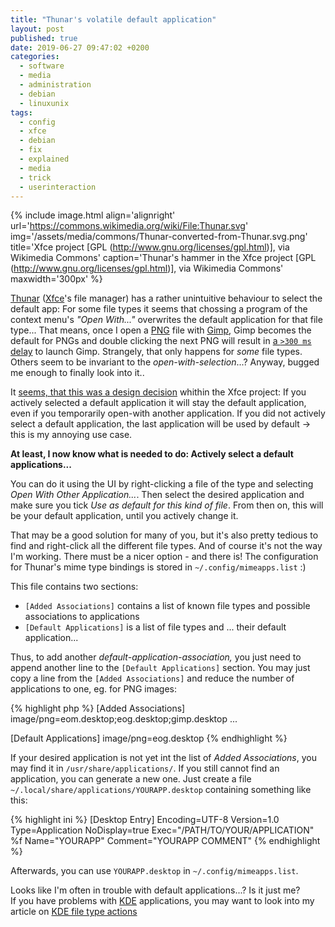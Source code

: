 ```yaml
---
title: "Thunar's volatile default application"
layout: post
published: true
date: 2019-06-27 09:47:02 +0200
categories:
  - software
  - media
  - administration
  - debian
  - linuxunix
tags:
  - config
  - xfce
  - debian
  - fix
  - explained
  - media
  - trick
  - userinteraction
---
```


{% include image.html align='alignright' url='https://commons.wikimedia.org/wiki/File:Thunar.svg' img='/assets/media/commons/Thunar-converted-from-Thunar.svg.png' title='Xfce project [GPL (http://www.gnu.org/licenses/gpl.html)], via Wikimedia Commons' caption='Thunar\'s hammer in the Xfce project [GPL (http://www.gnu.org/licenses/gpl.html)], via Wikimedia Commons' maxwidth='300px' %}



[Thunar](https://en.wikipedia.org/wiki/Thunar) ([Xfce](https://xfce.org/)'s file manager) has a rather unintuitive behaviour to select the default app:
For some file types it seems that chossing a program of the context menu's *"Open With..."* overwrites the default application for that file type...
That means, once I open a [PNG](https://en.wikipedia.org/wiki/Portable_Network_Graphics) file with [Gimp](https://www.gimp.org/), Gimp becomes the default for PNGs and double clicking the next PNG will result in [a `>300 ms` delay](http://designingforperformance.com/performance-is-ux/#designers-impact-on-performance) to launch Gimp.
Strangely, that only happens for *some* file types. Others seem to be invariant to the *open-with-selection*...?
Anyway, bugged me enough to finally look into it..



It [seems, that this was a design decision](https://bugzilla.xfce.org/show_bug.cgi?id=12493) whithin the Xfce project:
If you actively selected a default application it will stay the default application, even if you temporarily open-with another application.
If you did not actively select a default application, the last application will be used by default -> this is my annoying use case.


**At least, I now know what is needed to do: Actively select a default applications...**

You can do it using the UI by right-clicking a file of the type and selecting *Open With Other Application...*. Then select the desired application and make sure you tick *Use as default for this kind of file*.
From then on, this will be your default application, until you actively change it.

That may be a good solution for many of you, but it's also pretty tedious to find and right-click all the different file types. And of course it's not the way I'm working. There must be a nicer option - and there is!
The configuration for Thunar's mime type bindings is stored in 
`~/.config/mimeapps.list` :)

This file contains two sections:

* `[Added Associations]` contains a list of known file types and possible associations to applications
* `[Default Applications]` is a list of file types and ... their default application...

Thus, to add another *default-application-association,* you just need to append another line to the `[Default Applications]` section. You may just copy a line from the `[Added Associations]` and reduce the number of applications to one, eg. for PNG images:

{% highlight php %}
[Added Associations]
image/png=eom.desktop;eog.desktop;gimp.desktop
...

[Default Applications]
image/png=eog.desktop
{% endhighlight %}


If your desired application is not yet int the list of *Added Associations*, you may find it in `/usr/share/applications/`.
If you still cannot find an application, you can generate a new one.
Just create a file `~/.local/share/applications/YOURAPP.desktop` containing something like this:

{% highlight ini %}
[Desktop Entry]
Encoding=UTF-8
Version=1.0
Type=Application
NoDisplay=true
Exec="/PATH/TO/YOUR/APPLICATION" %f
Name="YOURAPP"
Comment="YOURAPP COMMENT"
{% endhighlight %}

Afterwards, you can use `YOURAPP.desktop` in `~/.config/mimeapps.list`.





Looks like I'm often in trouble with default applications...? Is it just me?  
If you have problems with [KDE](https://kde.org/) applications, you may want to look into my article on [KDE file type actions](/2013/01/24/kde-file-type-actions/)
